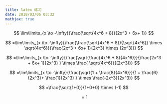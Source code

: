 ```yaml
---
title: latex 练习
date: 2018/03/06 03:32
mathjax: true
---
```

$$
\lim\limits_{x \to -\infty}{\frac{\sqrt{4x^6 + 8}}{2x^3 + 6x+ 1}}
$$

$$
=\lim\limits_{x \to -\infty}{\frac{\frac{\sqrt{4x^6 + 8}}{\sqrt{4x^6}} \times \sqrt{4x^6}}{\frac{2x^3 + 6x+ 1}{2x^3} \times (2x^3)}}
$$

$$
=\lim\limits_{x \to -\infty}{\frac{\sqrt{\frac{4x^6 + 8}{4x^6}}}{\frac{2x^3 + 6x+ 1}{2x^3} } \times \frac{ \sqrt{4x^6}}{(2x^3)}}
$$

$$
=\lim\limits_{x \to -\infty}{\frac{\sqrt{1 + \frac{8}{4x^6}}}{1 + \frac{6}{2x^3}+ \frac{1}{2x^3} } \times \frac{-2x^3}{2x^3}}
$$

$$
=\frac{\sqrt{1+0}}{1+0+0} \times (-1)
$$

$$
=1
$$
